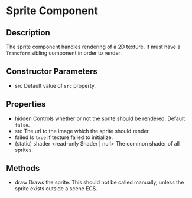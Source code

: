 # Sprite Component

## Description

The sprite component handles rendering of a 2D texture. It must have a `Transform` sibling component in order to render.

## Constructor Parameters

- src <string> Default value of `src` property.

## Properties

- hidden <boolean> Controls whether or not the sprite should be rendered. Default: `false`.
- src <string> The url to the image which the sprite should render.
- failed <read-only boolean> Is `true` if texture failed to initialize.
- (static) shader <read-only Shader | null> The common shader of all sprites.

## Methods

- draw <void> Draws the sprite. This should not be called manually, unless the sprite exists outside a scene ECS.
